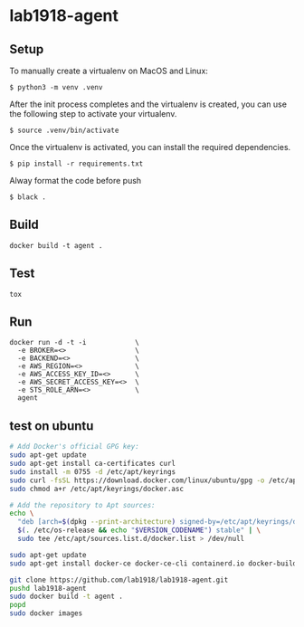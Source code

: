 # lab1918-agent

## Setup

To manually create a virtualenv on MacOS and Linux:

```
$ python3 -m venv .venv
```

After the init process completes and the virtualenv is created, you can use the following
step to activate your virtualenv.

```
$ source .venv/bin/activate
```

Once the virtualenv is activated, you can install the required dependencies.

```
$ pip install -r requirements.txt
```

Alway format the code before push

```
$ black .
```

## Build

```
docker build -t agent .
```

## Test

```
tox
```

## Run
```
docker run -d -t -i            \
  -e BROKER=<>                 \
  -e BACKEND=<>                \
  -e AWS_REGION=<>             \
  -e AWS_ACCESS_KEY_ID=<>      \
  -e AWS_SECRET_ACCESS_KEY=<>  \
  -e STS_ROLE_ARN=<>           \
  agent
```

## test on ubuntu

```bash
# Add Docker's official GPG key:
sudo apt-get update
sudo apt-get install ca-certificates curl
sudo install -m 0755 -d /etc/apt/keyrings
sudo curl -fsSL https://download.docker.com/linux/ubuntu/gpg -o /etc/apt/keyrings/docker.asc
sudo chmod a+r /etc/apt/keyrings/docker.asc

# Add the repository to Apt sources:
echo \
  "deb [arch=$(dpkg --print-architecture) signed-by=/etc/apt/keyrings/docker.asc] https://download.docker.com/linux/ubuntu \
  $(. /etc/os-release && echo "$VERSION_CODENAME") stable" | \
  sudo tee /etc/apt/sources.list.d/docker.list > /dev/null

sudo apt-get update
sudo apt-get install docker-ce docker-ce-cli containerd.io docker-buildx-plugin docker-compose-plugin
```

```bash
git clone https://github.com/lab1918/lab1918-agent.git
pushd lab1918-agent
sudo docker build -t agent .
popd
sudo docker images
```